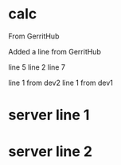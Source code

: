 # calc

From GerritHub

Added a line from GerritHub

line 5
line 2
line 7

line 1 from dev2
line 1 from dev1

# server line 1
# server line 2
